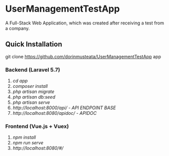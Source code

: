 # UserManagementTestApp
A Full-Stack Web Application, which was created after receiving a test from a company.

## Quick Installation

git clone https://github.com/dorinmusteata/UserManagementTestApp app

### Backend (Laravel 5.7)

1. *cd app*
2. *composer install*
3. *php artisan migrate*
4. *php artisan db:seed*
5. *php artisan serve*
6. *http://localhost:8000/api/ - API ENDPOINT BASE*
7. *http://localhost:8080/apidoc/ - APIDOC*

### Frontend (Vue.js + Vuex)

1. *npm install*
2. *npm run serve*
3. *http://localhost:8080/#/*
